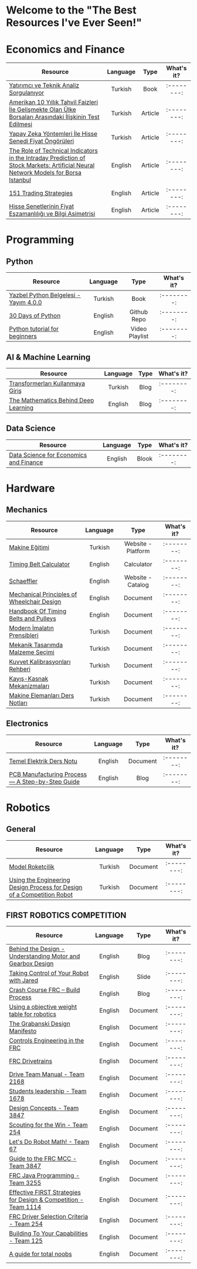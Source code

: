 # Welcome to the "The Best Resources I've Ever Seen!"

# Economics and Finance
| Resource                                                                                                                                                               | Language | Type               | What's it? |
| -------------                                                                                                                                                          |:--------:| :--------:         | :--------: |
| [Yatırımcı ve Teknik Analiz Sorgulanıyor](https://www.bilgeyatirimci.com/yatvetekanaliz.pdf)                                                                           |Turkish   | Book               | :--------: |
| [Amerikan 10 Yıllık Tahvil Faizleri İle Gelişmekte Olan Ülke Borsaları Arasındaki İlişkinin Test Edilmesi](https://dergipark.org.tr/tr/download/article-file/698727)   |Turkish   | Article            | :--------: |
| [Yapay Zeka Yöntemleri İle Hisse Senedi Fiyat Öngörüleri](https://dergipark.org.tr/en/download/article-file/1571449)                                                   |Turkish   | Article            | :--------: |
| [The Role of Technical Indicators in the Intraday Prediction of Stock Markets: Artificial Neural Network Models for Borsa Istanbul](https://scientiairanica.sharif.edu/article_23132_57acf1e13a2612331399c8d948b2ecdf.pdf) |English   | Article            | :--------: |
| [151 Trading Strategies](https://papers.ssrn.com/sol3/papers.cfm?abstract_id=3247865)                                                                                  |English   | Article            | :--------: |
| [Hisse Senetlerinin Fiyat Eşzamanlılığı ve Bilgi Asimetrisi](https://dergipark.org.tr/en/download/article-file/2354265)                                                |English   | Article            | :--------: |

# Programming 

## **Python**

| Resource                                                                                                                                                               | Language | Type               | What's it? |
| -------------                                                                                                                                                          |:--------:| :--------:         | :--------: |
| [Yazbel Python Belgelesi - Yayım 4.0.0](https://python-istihza.yazbel.com/YazbelPythonProgramlamaDiliBelgeleri.pdf)                                                    |Turkish   | Book               | :--------: |
| [30 Days of Python](https://github.com/Asabeneh/30-Days-Of-Python)                                                                                                     |English   | Github Repo        | :--------: |
| [Python tutorial for beginners](https://www.youtube.com/playlist?list=PLZPZq0r_RZOOkUQbat8LyQii36cJf2SWT)                                                              |English   | Video Playlist     | :--------: |

## **AI & Machine Learning**

| Resource                                                                                                                                                               | Language | Type               | What's it? |
| -------------                                                                                                                                                          |:--------:| :--------:         | :--------: |
| [Transformerları Kullanmaya Giriş](https://devhunteryz.wordpress.com/2023/06/)                                                                                         |Turkish   | Blog               | :--------: |
| [The Mathematics Behind Deep Learning](https://towardsdatascience.com/the-mathematics-behind-deep-learning-f6c35a0fe077)                                               |English   | Blog               | :--------: |

## **Data Science**

| Resource                                                                                                                                                               | Language | Type               | What's it? |
| -------------                                                                                                                                                          |:--------:| :--------:         | :--------: |
| [Data Science for Economics and Finance](https://link.springer.com/content/pdf/10.1007/978-3-030-66891-4.pdf?pdf=button#page74)                                        |English   | Blook              | :--------: |

# Hardware

## **Mechanics**

| Resource                                                                                                                                                               | Language | Type               | What's it? |
| -------------                                                                                                                                                          |:--------:| :--------:         | :--------: |
| [Makine Eğitimi](https://www.makinaegitimi.com/)                                                                                                                       |Turkish   | Website - Platform | :--------: |
| [Timing Belt Calculator](https://www.bbman.com/belt-length-calculator/)                                                                                                |English   | Calculator         | :--------: |
| [Schaeffler](https://medias.schaeffler.de)                                                                                                                             |English   | Website - Catalog  | :--------: |
| [Mechanical Principles of Wheelchair Design](https://drive.google.com/file/d/1RaSgrcUdQZfCRq4YGBvz6heHNDIRevco/view?usp=share_link)                                    |English   | Document           | :--------: |
| [Handbook Of Timing Belts and Pulleys](https://drive.google.com/file/d/1o6MbocEiKesJiYx5NoqQazcuerhuDASB/view?usp=share_link)                                          |English   | Document           | :--------: |
| [Modern İmalatın Prensibleri](https://drive.google.com/file/d/1EQvGCDc-mcnZ15CFIvlcAEAhPchJb0rn/view?usp=share_link)                                                   |Turkish   | Document           | :--------: |
| [Mekanik Tasarımda Malzeme Seçimi](https://drive.google.com/file/d/1ZVL1Hohb2PzZ5DBZ6jMcCNkfSu4K2Tl9/view?usp=share_link)                                              |Turkish   | Document           | :--------: |
| [Kuvvet Kalibrasyonları Rehberi](https://drive.google.com/file/d/1PG8uAPtCjLZCeRZpeDmFNULv2E36t_v_/view?usp=sharing)                                                   |Turkish   | Document           | :--------: |
| [Kayış-Kasnak Mekanizmaları](https://drive.google.com/file/d/1QEmtm7pp4mHyYlkA5c3vHt5wk8iDdH04/view?usp=share_link)                                                    |Turkish   | Document           | :--------: |
| [Makine Elemanları Ders Notları](https://drive.google.com/file/d/1vU226xwWLxkEhoz0rdZu7lwOjx5pXQ2-/view?usp=sharing)                                                   |Turkish   | Document           | :--------: |


## **Electronics**

| Resource                                                                                                                                                               | Language | Type               | What's it? |
| -------------                                                                                                                                                          |:--------:| :--------:         | :--------: |
| [Temel Elektrik Ders Notu](https://drive.google.com/file/d/1kyS7yX8Ha_Q004x2a7UGqT43rel2hJPD/view?usp=share_link)                                                      |English   | Document           | :--------: |
| [PCB Manufacturing Process — A Step-by-Step Guide](https://www.pcbcart.com/article/content/PCB-manufacturing-process.html)                                             |English   | Blog               | :--------: |

# Robotics

## **General**
| Resource                                                                                                                                                               | Language | Type               | What's it? |
| -------------                                                                                                                                                          |:--------:| :--------:         | :--------: |
| [Model Roketçilik](https://drive.google.com/file/d/1I3Fs1khMPCQeAva_wZJ3m-99UcQqcp_e/view?usp=share_link)                                                              |Turkish   | Document           | :--------: |
| [Using the Engineering Design Process for Design of a Competition Robot](https://drive.google.com/file/d/1mRuA81z7fE1xUpqaF7iwmR0GXi1u8cpn/view?usp=share_link)        |Turkish   | Document           | :--------: |

## **FIRST ROBOTICS COMPETITION**

| Resource                                                                                                                                                               | Language | Type               | What's it? |
| -------------                                                                                                                                                          |:--------:| :--------:         | :--------: |
| [Behind the Design - Understanding Motor and Gearbox Design](https://blog.thebluealliance.com/2013/06/24/behind-the-design-understanding-motor-and-gearbox-design/)    |English   | Blog               | :--------: |
| [Taking Control of Your Robot with Jared](https://www.team254.com/documents/control/)                                                                                  |English   | Slide              | :--------: |
| [Crash Course FRC – Build Process](https://blog.thebluealliance.com/2018/10/13/crash-course-frc-the-process/)                                                          |English   | Blog               | :--------: |
| [Using a objective weight table for robotics](https://drive.google.com/file/d/11hHG7IVczt1M-EPjxiVAP--f8LT3dun_/view?usp=share_link)                                   |English   | Document           | :--------: |
| [The Grabanski Design Manifesto](https://drive.google.com/file/d/1qvp9UgmDa8lYdGUF_-vY4Snd38uDkb9A/view?usp=sharing)                                                   |English   | Document           | :--------: |
| [Controls Engineering in the FRC](https://drive.google.com/file/d/1MsFfKZ-x6PjJnOKa027pdtz4IFM77s5D/view?usp=sharing)                                                  |English   | Document           | :--------: |
| [FRC Drivetrains](https://drive.google.com/file/d/1foorU-3JMqsPTy_iqE6gWB-dHhK06xRR/view?usp=share_link)                                                               |English   | Document           | :--------: |
| [Drive Team Manual    - Team 2168](https://drive.google.com/file/d/1ZpICnB_NG1VWefQE_MdFJ-9CGDbOohn7/view?usp=sharing)                                                 |English   | Document           | :--------: |
| [Students leadership  - Team 1678](https://drive.google.com/file/d/1tf0_RCNO7Xutx1AfHuDK88FuYVPL1Lfa/view?usp=sharing)                                                 |English   | Document           | :--------: |
| [Design Concepts      - Team 3847](https://drive.google.com/file/d/12_hdCf-3bIsf3ewdeFdXtA1eKaS0UdrI/view?usp=share_link)                                              |English   | Document           | :--------: |
| [Scouting for the Win - Team 254](https://drive.google.com/file/d/1G8pxyWBl4tqFVv64RNNIP_1f7OIMe9V_/view?usp=sharing)                                                  |English   | Document           | :--------: |
| [Let's Do Robot Math! - Team 67](https://drive.google.com/file/d/156I89TrCLA97dA-RtMCDkoLNXehp9AIv/view)                                                               |English   | Document           | :--------: |
| [Guide to the FRC MCC - Team 3847](https://drive.google.com/file/d/1u16YUQo_enAXq78zRRROyCOekmf64HOR/view?usp=share_link)                                              |English   | Document           | :--------: |
| [FRC Java Programming - Team 3255](https://drive.google.com/file/d/1Trn48xzdfsAeqEstdvyR3Ffl3j0ixxGw/view?usp=share_link)                                              |English   | Document           | :--------: |
| [Effective FIRST Strategies for Design & Competition - Team 1114](https://drive.google.com/file/d/1PvN84nAqS3WH4UgiWt0xsGeZJyxPutG7/view?usp=sharing)                  |English   | Document           | :--------: |
| [FRC Driver Selection Criteria - Team 254](https://drive.google.com/file/d/1M0dtOiYMDhtvTxemngvyo4qXLS0NU-K1/view?usp=sharing)                                         |English   | Document           | :--------: |
| [Building To Your Capabilities - Team 125](https://drive.google.com/file/d/1mD8oC5NRZv88LqLYImfC43STfpIV5o6x/view?usp=share_link)                                      |English   | Document           | :--------: |
| [A guide for total noobs](https://drive.google.com/file/d/1ETgnWGhfGRTMm2WoepS2uuUMzre3j_lk/view?usp=sharing)                                                          |English   | Document           | :--------: |
